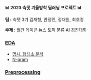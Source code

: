 **📊 2023 숙탯 겨울방학 딥러닝 프로젝트 📊**

**팀 :** 숙탯 3기 김채형, 안정민, 정재원, 최호경 

**주제 :** 월간 데이콘 뉴스 토픽 분류 AI 경진대회

### [EDA](https://github.com/havehill/sooktat_DL_project/tree/chaehyoung/EDA_0120)
- [명사, 행태소 분석](https://github.com/havehill/sooktat_DL_project/blob/main/ProjectCode/EDA_0120/1_EDA(1).ipynb)
- [N-gram](https://github.com/havehill/sooktat_DL_project/blob/main/ProjectCode/EDA_0120/1_EDA(2).ipynb)

### [Preprocessing]()
